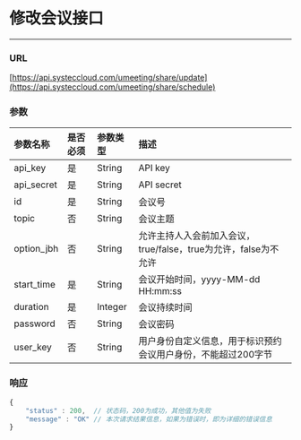 # 修改会议接口

---

### URL

[https://api.systeccloud.com/umeeting/share/update](https://api.systeccloud.com/umeeting/share/schedule)

### 参数

| 参数名称 | 是否必须 | 参数类型 | 描述 |
| :--- | :--- | :--- | :--- |
| api\_key | 是 | String | API key |
| api\_secret | 是 | String | API secret |
| id | 是 | String | 会议号 |
| topic | 否 | String | 会议主题 |
| option\_jbh | 否 | String | 允许主持人入会前加入会议，true/false，true为允许，false为不允许 |
| start\_time | 是 | String | 会议开始时间，yyyy-MM-dd  HH:mm:ss |
| duration | 是 | Integer | 会议持续时间 |
| password | 否 | String | 会议密码 |
| user\_key | 否 | String | 用户身份自定义信息，用于标识预约会议用户身份，不能超过200字节 |

### 响应

```js
{
    "status" : 200,  // 状态码，200为成功，其他值为失败
    "message" : "OK" // 本次请求结果信息，如果为错误时，即为详细的错误信息
}
```



